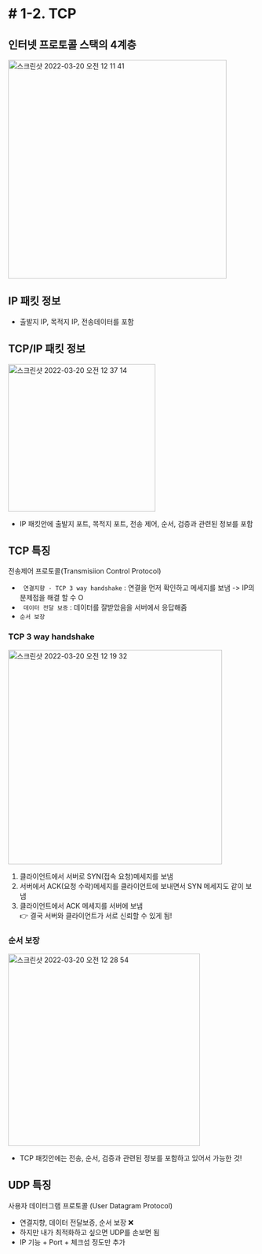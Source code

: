 # # 1-2. TCP

## 인터넷 프로토콜 스택의 4계층
<img width="445" alt="스크린샷 2022-03-20 오전 12 11 41" src="https://user-images.githubusercontent.com/97823928/159126704-a213f022-8064-49f3-a709-c6ea0dd4cacc.png">

## IP 패킷 정보
* 출발지 IP, 목적지 IP, 전송데이터를 포함

## TCP/IP 패킷 정보

<img width="300" alt="스크린샷 2022-03-20 오전 12 37 14" src="https://user-images.githubusercontent.com/97823928/159127741-20d9571d-3442-4be3-b6a7-7eff630a0d6e.png">

* IP 패킷안에 출발지 포트, 목적지 포트, 전송 제어, 순서, 검증과 관련된 정보를 포함

## TCP 특징
전송제어 프로토콜(Transmisiion Control Protocol)
* ``` 연결지향 - TCP 3 way handshake``` : 연결을 먼저 확인하고 메세지를 보냄 -> IP의 문제점을 해결 할 수 O
* ``` 데이터 전달 보증``` : 데이터를 잘받았음을 서버에서 응답해줌
* ``` 순서 보장 ```

### TCP 3 way handshake 

<img width="436" alt="스크린샷 2022-03-20 오전 12 19 32" src="https://user-images.githubusercontent.com/97823928/159126995-6c326078-1974-4fb0-b7d8-1b56c976f65c.png">

1. 클라이언트에서 서버로 SYN(접속 요청)메세지를 보냄
2. 서버에서 ACK(요청 수락)메세지를 클라이언트에 보내면서 SYN 메세지도 같이 보냄
3. 클라이언트에서 ACK 메세지를 서버에 보냄  
👉 결국 서버와 클라이언트가 서로 신뢰할 수 있게 됨!

### 순서 보장 

<img width="391" alt="스크린샷 2022-03-20 오전 12 28 54" src="https://user-images.githubusercontent.com/97823928/159127384-0c931534-5487-4197-8920-4c4f3fdbfc2b.png">


* TCP 패킷안에는 전송, 순서, 검증과 관련된 정보를 포함하고 있어서 가능한 것!

## UDP 특징
사용자 데이터그램 프로토콜 (User Datagram Protocol)

* 연결지향, 데이터 전달보증, 순서 보장 ❌
* 하지만 내가 최적화하고 싶으면 UDP를 손보면 됨
* IP 기능 + Port + 체크섬 정도만 추가


